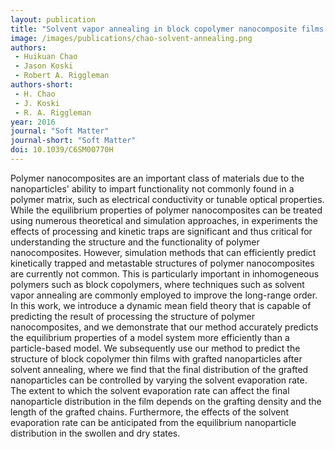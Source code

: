 ```yaml
---
layout: publication
title: "Solvent vapor annealing in block copolymer nanocomposite films: a dynamic mean field approach"
image: /images/publications/chao-solvent-annealing.png
authors:
 - Huikuan Chao
 - Jason Koski
 - Robert A. Riggleman
authors-short:
 - H. Chao
 - J. Koski
 - R. A. Riggleman
year: 2016
journal: "Soft Matter"
journal-short: "Soft Matter"
doi: 10.1039/C6SM00770H
---
```


Polymer nanocomposites are an important class of materials due to the nanoparticles' ability to impart functionality not commonly found in a polymer matrix, such as electrical conductivity or tunable optical properties. While the equilibrium properties of polymer nanocomposites can be treated using numerous theoretical and simulation approaches, in experiments the effects of processing and kinetic traps are significant and thus critical for understanding the structure and the functionality of polymer nanocomposites. However, simulation methods that can efficiently predict kinetically trapped and metastable structures of polymer nanocomposites are currently not common. This is particularly important in inhomogeneous polymers such as block copolymers, where techniques such as solvent vapor annealing are commonly employed to improve the long-range order. In this work, we introduce a dynamic mean field theory that is capable of predicting the result of processing the structure of polymer nanocomposites, and we demonstrate that our method accurately predicts the equilibrium properties of a model system more efficiently than a particle-based model. We subsequently use our method to predict the structure of block copolymer thin films with grafted nanoparticles after solvent annealing, where we find that the final distribution of the grafted nanoparticles can be controlled by varying the solvent evaporation rate. The extent to which the solvent evaporation rate can affect the final nanoparticle distribution in the film depends on the grafting density and the length of the grafted chains. Furthermore, the effects of the solvent evaporation rate can be anticipated from the equilibrium nanoparticle distribution in the swollen and dry states.
